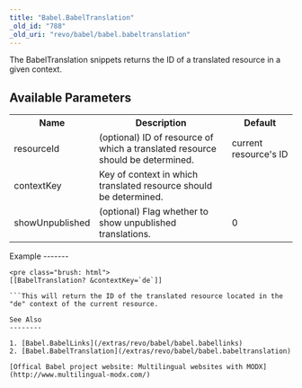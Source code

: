 ```yaml
---
title: "Babel.BabelTranslation"
_old_id: "788"
_old_uri: "revo/babel/babel.babeltranslation"
---
```


The BabelTranslation snippets returns the ID of a translated resource in a given context.

Available Parameters
--------------------

<table><tbody><tr><th>Name</th><th>Description   
</th><th>Default   
</th></tr><tr><td>resourceId</td><td>(optional) ID of resource of which a translated resource should be determined.</td><td>current resource's ID</td></tr><tr><td>contextKey</td><td>Key of context in which translated resource should be determined.</td><td> </td></tr><tr><td>showUnpublished</td><td>(optional) Flag whether to show unpublished translations.</td><td>0   
</td></tr></tbody></table>Example
-------

```
<pre class="brush: html">
[[BabelTranslation? &contextKey=`de`]]

```This will return the ID of the translated resource located in the "de" context of the current resource.

See Also
--------

1. [Babel.BabelLinks](/extras/revo/babel/babel.babellinks)
2. [Babel.BabelTranslation](/extras/revo/babel/babel.babeltranslation)

[Offical Babel project website: Multilingual websites with MODX](http://www.multilingual-modx.com/)  